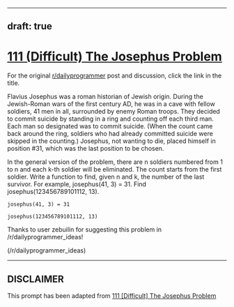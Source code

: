 ---
draft: true
----

# [111 (Difficult) The Josephus Problem](https://www.reddit.com/r/dailyprogrammer/comments/12qicm/1162012_challenge_111_difficult_the_josephus/)

For the original [r/dailyprogrammer](https://www.reddit.com/r/dailyprogrammer/) post and discussion, click the link in the title.

Flavius Josephus was a roman historian of Jewish origin. During the Jewish-Roman wars of the first century AD, he was in a cave with fellow soldiers, 41 men in all, surrounded by enemy Roman troops. They decided to commit suicide by standing in a ring and counting off each third man. Each man so designated was to commit suicide. (When the count came back around the ring, soldiers who had already committed suicide were skipped in the counting.) Josephus, not wanting to die, placed himself in position #31, which was the last position to be chosen.

In the general version of the problem, there are n soldiers numbered from 1 to n and each k-th soldier will be eliminated. The count starts from the first soldier. Write a function to find, given n and k, the number of the last survivor. For example, josephus(41, 3) = 31. Find josephus(123456789101112, 13).


```
josephus(41, 3) = 31
```

```
josephus(123456789101112, 13)
```
Thanks to user zebuilin for suggesting this problem in /r/dailyprogrammer_ideas!

(/r/dailyprogrammer_ideas)

----
## **DISCLAIMER**
This prompt has been adapted from [111 [Difficult] The Josephus Problem](https://www.reddit.com/r/dailyprogrammer/comments/12qicm/1162012_challenge_111_difficult_the_josephus/
)
